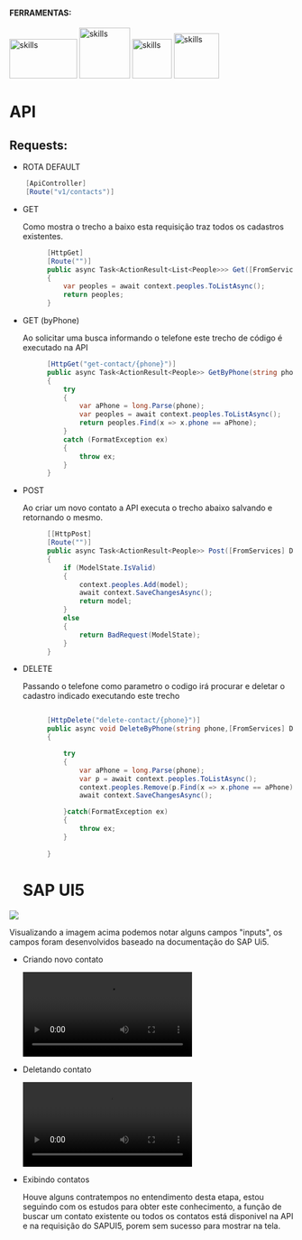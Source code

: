 #### FERRAMENTAS:
<p align="left">
<img  alt="skills"  width="120" height="70" src="https://user-images.githubusercontent.com/71730134/148970386-a3cf1c68-a0db-411d-871b-d07cb8c81141.png">
<img  alt="skills"  width="90" height="90" src="https://user-images.githubusercontent.com/71730134/148970469-791c6b67-6773-4686-a95a-616a35cd6e6a.jpg">
<img  alt="skills"  width="70" height="70" src="https://user-images.githubusercontent.com/71730134/148970786-68e94960-787d-46fb-8df1-a0d8b2611650.png">
<img  alt="skills"  width="80" height="80" src="https://user-images.githubusercontent.com/71730134/148971029-3501173e-464f-496a-b57a-d20edc2baf8c.jpg">

</p>



# API
## Requests: 
- ROTA DEFAULT
```csharp
    [ApiController]
    [Route("v1/contacts")]
 ```
- GET 

  Como mostra o trecho a baixo esta requisição traz todos os cadastros existentes.
  ```csharp
        [HttpGet]
        [Route("")]
        public async Task<ActionResult<List<People>>> Get([FromServices] DataContext context)
        {
            var peoples = await context.peoples.ToListAsync();
            return peoples;
        }
    ```
- GET (byPhone)

  Ao solicitar uma busca informando o telefone este trecho de código é executado na API
  ```csharp
        [HttpGet("get-contact/{phone}")]
        public async Task<ActionResult<People>> GetByPhone(string phone, [FromServices] DataContext context )
        {
            try
            {
                var aPhone = long.Parse(phone);
                var peoples = await context.peoples.ToListAsync();
                return peoples.Find(x => x.phone == aPhone);
            }
            catch (FormatException ex)
            {
                throw ex;
            }
        }
    ```
- POST

  Ao criar um novo contato a API executa o trecho abaixo salvando e retornando o mesmo.
  ```csharp
        [[HttpPost]
        [Route("")]
        public async Task<ActionResult<People>> Post([FromServices] DataContext context, [FromBody] People model)
        {
            if (ModelState.IsValid)
            {
                context.peoples.Add(model);
                await context.SaveChangesAsync();
                return model;
            }
            else
            {
                return BadRequest(ModelState);
            }            
        }
    ```
- DELETE

  Passando o telefone como parametro o codigo irá procurar e deletar o cadastro indicado executando este trecho
  ```csharp

        [HttpDelete("delete-contact/{phone}")]       
        public async void DeleteByPhone(string phone,[FromServices] DataContext context)
        {

            try
            {
                var aPhone = long.Parse(phone);
                var p = await context.peoples.ToListAsync();
                context.peoples.Remove(p.Find(x => x.phone == aPhone));
                await context.SaveChangesAsync();

            }catch(FormatException ex)
            {
                throw ex;
            }
            
        }
    ```
    
    # SAP UI5
    
<img src="https://user-images.githubusercontent.com/71730134/148957552-e60e9334-b04f-4d95-be16-d572f88ab176.png" align="center" >

Visualizando a imagem acima podemos notar alguns campos "inputs", os campos foram desenvolvidos baseado na documentação do SAP Ui5.

- Criando novo contato

    <video  alt="gif_"  src="https://user-images.githubusercontent.com/71730134/148966946-608bb095-e972-4016-81d6-644a620ddb38.mp4"></video>

- Deletando contato

  <video  alt="gif_"  src="https://user-images.githubusercontent.com/71730134/148967590-09eeb2aa-1532-4848-a7a0-2b5f0005bd08.mp4"></video>

- Exibindo contatos

    Houve alguns contratempos no entendimento desta etapa, estou seguindo com os estudos para obter este conhecimento, a função de buscar
    um contato existente ou todos os contatos está disponivel na API e na requisição do SAPUI5, porem sem sucesso para mostrar na tela.
    
